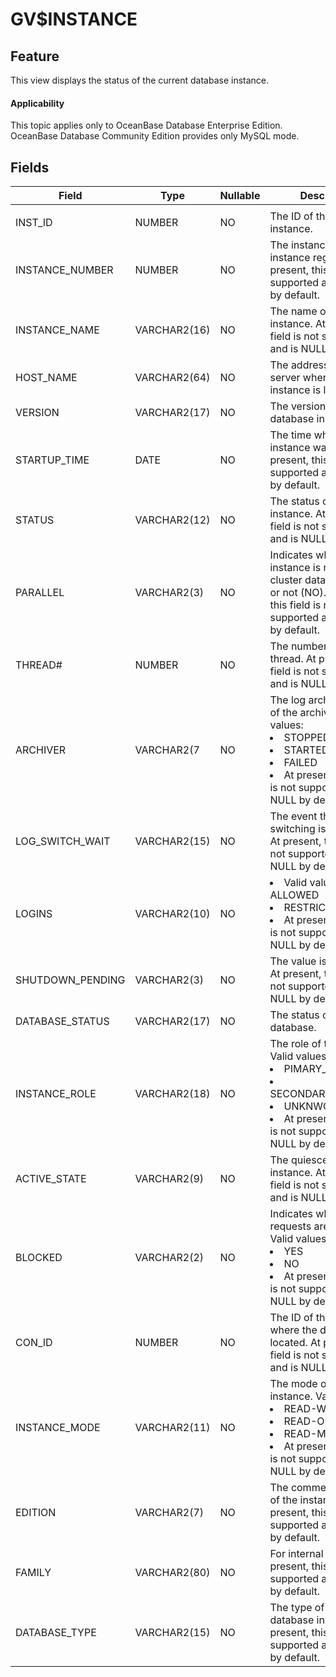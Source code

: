 GV$INSTANCE
================================

Feature
-----------

This view displays the status of the current database instance.

<main id="notice" >
    <h4>Applicability</h4>
    <p>This topic applies only to OceanBase Database Enterprise Edition. OceanBase Database Community Edition provides only MySQL mode. </p>
  </main>

Fields
-------------



| **Field** | **Type** | **Nullable** | **Description** |
|------------------|--------------|---------------|-----------------------------------------------------------------------------------------------------------------------------------------------------------------------------------------------------------------------------|
|                  |              |               |                                                                                                                                                                                                                             |
| INST_ID | NUMBER | NO | The ID of the database instance. |
| INSTANCE_NUMBER | NUMBER | NO | The instance number for instance registration. At present, this field is not supported and is NULL by default. |
| INSTANCE_NAME | VARCHAR2(16) | NO | The name of the instance. At present, this field is not supported and is NULL by default. |
| HOST_NAME | VARCHAR2(64) | NO | The address of the server where the instance is located. |
| VERSION | VARCHAR2(17) | NO | The version of the database instance. |
| STARTUP_TIME | DATE | NO | The time when the instance was started. At present, this field is not supported and is NULL by default. |
| STATUS | VARCHAR2(12) | NO | The status of the instance. At present, this field is not supported and is NULL by default. |
| PARALLEL | VARCHAR2(3) | NO | Indicates whether the instance is mounted to a cluster database (YES) or not (NO). At present, this field is not supported and is NULL by default. |
| THREAD# | NUMBER | NO | The number of the redo thread. At present, this field is not supported and is NULL by default. |
| ARCHIVER | VARCHAR2(7 | NO | The log archiving status of the archiver. Valid values: <li> STOPPED   <li> STARTED   <li> FAILED   <li> At present, this field is not supported and is NULL by default. |
| LOG_SWITCH_WAIT | VARCHAR2(15) | NO | The event that log switching is waiting for. At present, this field is not supported and is NULL by default. |
| LOGINS | VARCHAR2(10) | NO | <li> Valid values: ALLOWED   <li> RESTRICTED   <li> At present, this field is not supported and is NULL by default. |
| SHUTDOWN_PENDING | VARCHAR2(3) | NO | The value is YES or NO. At present, this field is not supported and is NULL by default. |
| DATABASE_STATUS | VARCHAR2(17) | NO | The status of the database. |
| INSTANCE_ROLE | VARCHAR2(18) | NO | The role of the instance. Valid values: <li> PIMARY_INSTANCE   <li> SECONDARY_INSTANCE   <li> UNKNWON   <li> At present, this field is not supported and is NULL by default. |
| ACTIVE_STATE | VARCHAR2(9) | NO | The quiesce state of the instance. At present, this field is not supported and is NULL by default. |
| BLOCKED | VARCHAR2(2) | NO | Indicates whether all requests are blocked. Valid values: <li> YES   <li> NO  <li>  At present, this field is not supported and is NULL by default. |
| CON_ID | NUMBER | NO | The ID of the container where the data is located. At present, this field is not supported and is NULL by default. |
| INSTANCE_MODE | VARCHAR2(11) | NO | The mode of the instance. Valid values: <li> READ-WRITE   <li> READ-ONLY   <li> READ-MOSTLY   <li> At present, this field is not supported and is NULL by default. |
| EDITION | VARCHAR2(7) | NO | The commercial edition of the instance. At present, this field is not supported and is NULL by default. |
| FAMILY | VARCHAR2(80) | NO | For internal use only. At present, this field is not supported and is NULL by default. |
| DATABASE_TYPE | VARCHAR2(15) | NO | The type of the database instance. At present, this field is not supported and is NULL by default. |



